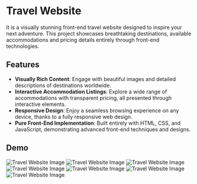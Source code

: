 # Travel Website

It is a visually stunning front-end travel website designed to inspire your next adventure. This project showcases breathtaking destinations, available accommodations and pricing details entirely through front-end technologies.

## Features

- **Visually Rich Content**: Engage with beautiful images and detailed descriptions of destinations worldwide.
- **Interactive Accommodation Listings**: Explore a wide range of accommodations with transparent pricing, all presented through interactive elements.
- **Responsive Design**: Enjoy a seamless browsing experience on any device, thanks to a fully responsive web design.
- **Pure Front-End Implementation**: Built entirely with HTML, CSS, and JavaScript, demonstrating advanced front-end techniques and designs.

## Demo

![Travel Website Image](https://github.com/BGWEB08/README.md-IMAGES/blob/main/Web%20Design/Travel/travel-img-1.png?raw=true)
![Travel Website Image](https://github.com/BGWEB08/README.md-IMAGES/blob/main/Web%20Design/Travel/travel-img-1.2.png?raw=true)
![Travel Website Image](https://github.com/BGWEB08/README.md-IMAGES/blob/main/Web%20Design/Travel/travel-img-1.3.png?raw=true)
![Travel Website Image](https://github.com/BGWEB08/README.md-IMAGES/blob/main/Web%20Design/Travel/travel-img-2.png?raw=true)
![Travel Website Image](https://github.com/BGWEB08/README.md-IMAGES/blob/main/Web%20Design/Travel/travel-img-2.2.png?raw=true)
![Travel Website Image](https://github.com/BGWEB08/README.md-IMAGES/blob/main/Web%20Design/Travel/travel-img-2.3.png?raw=true)
![Travel Website Image](https://github.com/BGWEB08/README.md-IMAGES/blob/main/Web%20Design/Travel/travel-img-3.png?raw=true)

